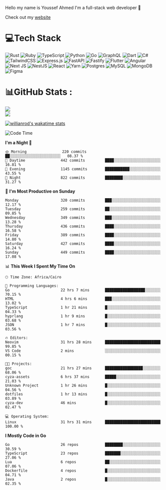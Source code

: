 Hello my name is Youssef Ahmed I'm a full-stack web developer 👋

Check out my [website](https://youssefahmed.vercel.app)
 
# 💻Tech Stack

![Rust](https://img.shields.io/badge/rust-%23000000.svg?style=for-the-badge&logo=rust&logoColor=white) ![Ruby](https://img.shields.io/badge/ruby-%23CC342D.svg?style=for-the-badge&logo=ruby&logoColor=white) ![TypeScript](https://img.shields.io/badge/typescript-%23007ACC.svg?style=for-the-badge&logo=typescript&logoColor=white) ![Python](https://img.shields.io/badge/python-3670A0?style=for-the-badge&logo=python&logoColor=ffdd54) ![Go](https://img.shields.io/badge/go-%2300ADD8.svg?style=for-the-badge&logo=go&logoColor=white) ![GraphQL](https://img.shields.io/badge/-GraphQL-E10098?style=for-the-badge&logo=graphql&logoColor=white) ![Dart](https://img.shields.io/badge/dart-%230175C2.svg?style=for-the-badge&logo=dart&logoColor=white) ![C#](https://img.shields.io/badge/c%23-%23239120.svg?style=for-the-badge&logo=c-sharp&logoColor=white) ![TailwindCSS](https://img.shields.io/badge/tailwindcss-%2338B2AC.svg?style=for-the-badge&logo=tailwind-css&logoColor=white) ![Express.js](https://img.shields.io/badge/express.js-%23404d59.svg?style=for-the-badge&logo=express&logoColor=%2361DAFB) ![FastAPI](https://img.shields.io/badge/FastAPI-005571?style=for-the-badge&logo=fastapi) ![Fastify](https://img.shields.io/badge/fastify-%23000000.svg?style=for-the-badge&logo=fastify&logoColor=white) ![Flutter](https://img.shields.io/badge/Flutter-%2302569B.svg?style=for-the-badge&logo=Flutter&logoColor=white) ![Angular](https://img.shields.io/badge/angular-%23DD0031.svg?style=for-the-badge&logo=angular&logoColor=white) ![Next JS](https://img.shields.io/badge/Next-black?style=for-the-badge&logo=next.js&logoColor=white) ![NestJS](https://img.shields.io/badge/nestjs-%23E0234E.svg?style=for-the-badge&logo=nestjs&logoColor=white) ![React](https://img.shields.io/badge/react-%2320232a.svg?style=for-the-badge&logo=react&logoColor=%2361DAFB) ![Yarn](https://img.shields.io/badge/yarn-%232C8EBB.svg?style=for-the-badge&logo=yarn&logoColor=white) ![Postgres](https://img.shields.io/badge/postgres-%23316192.svg?style=for-the-badge&logo=postgresql&logoColor=white) ![MySQL](https://img.shields.io/badge/mysql-%2300f.svg?style=for-the-badge&logo=mysql&logoColor=white) ![MongoDB](https://img.shields.io/badge/MongoDB-%234ea94b.svg?style=for-the-badge&logo=mongodb&logoColor=white)     ![Figma](https://img.shields.io/badge/figma-%23F24E1E.svg?style=for-the-badge&logo=figma&logoColor=white)

# 📊GitHub Stats :

![](https://github-readme-stats.vercel.app/api?username=joetifa2003&theme=tokyonight&hide_border=false&include_all_commits=false&count_private=false)<br/>
![](https://github-readme-streak-stats.herokuapp.com/?user=joetifa2003&theme=tokyonight&hide_border=false)<br/>

[![willianrod's wakatime stats](https://github-readme-stats.vercel.app/api/wakatime?username=joetifa2003&layout=compact)](https://github.com/anuraghazra/github-readme-stats)
<!--START_SECTION:waka-->
![Code Time](http://img.shields.io/badge/Code%20Time-4%2C780%20hrs%208%20mins-blue)

**I'm a Night 🦉** 

```text
🌞 Morning                220 commits         ██░░░░░░░░░░░░░░░░░░░░░░░   08.37 % 
🌆 Daytime                442 commits         ████░░░░░░░░░░░░░░░░░░░░░   16.81 % 
🌃 Evening                1145 commits        ███████████░░░░░░░░░░░░░░   43.55 % 
🌙 Night                  822 commits         ████████░░░░░░░░░░░░░░░░░   31.27 % 
```
📅 **I'm Most Productive on Sunday** 

```text
Monday                   320 commits         ███░░░░░░░░░░░░░░░░░░░░░░   12.17 % 
Tuesday                  259 commits         ██░░░░░░░░░░░░░░░░░░░░░░░   09.85 % 
Wednesday                349 commits         ███░░░░░░░░░░░░░░░░░░░░░░   13.28 % 
Thursday                 436 commits         ████░░░░░░░░░░░░░░░░░░░░░   16.58 % 
Friday                   389 commits         ████░░░░░░░░░░░░░░░░░░░░░   14.80 % 
Saturday                 427 commits         ████░░░░░░░░░░░░░░░░░░░░░   16.24 % 
Sunday                   449 commits         ████░░░░░░░░░░░░░░░░░░░░░   17.08 % 
```


📊 **This Week I Spent My Time On** 

```text
🕑︎ Time Zone: Africa/Cairo

💬 Programming Languages: 
Go                       22 hrs 7 mins       ██████████████████░░░░░░░   70.15 % 
HTML                     4 hrs 6 mins        ███░░░░░░░░░░░░░░░░░░░░░░   13.02 % 
TypeScript               1 hr 21 mins        █░░░░░░░░░░░░░░░░░░░░░░░░   04.33 % 
hyprlang                 1 hr 9 mins         █░░░░░░░░░░░░░░░░░░░░░░░░   03.68 % 
JSON                     1 hr 7 mins         █░░░░░░░░░░░░░░░░░░░░░░░░   03.56 % 

🔥 Editors: 
Neovim                   31 hrs 28 mins      █████████████████████████   99.85 % 
VS Code                  2 mins              ░░░░░░░░░░░░░░░░░░░░░░░░░   00.15 % 

🐱‍💻 Projects: 
goc                      21 hrs 27 mins      █████████████████░░░░░░░░   68.06 % 
cyza-assets              6 hrs 37 mins       █████░░░░░░░░░░░░░░░░░░░░   21.03 % 
Unknown Project          1 hr 26 mins        █░░░░░░░░░░░░░░░░░░░░░░░░   04.56 % 
dotfiles                 1 hr 13 mins        █░░░░░░░░░░░░░░░░░░░░░░░░   03.89 % 
cyza-dev                 46 mins             █░░░░░░░░░░░░░░░░░░░░░░░░   02.47 % 

💻 Operating System: 
Linux                    31 hrs 31 mins      █████████████████████████   100.00 % 
```

**I Mostly Code in Go** 

```text
Go                       26 repos            ████████░░░░░░░░░░░░░░░░░   30.59 % 
TypeScript               23 repos            ███████░░░░░░░░░░░░░░░░░░   27.06 % 
Lua                      6 repos             ██░░░░░░░░░░░░░░░░░░░░░░░   07.06 % 
Dockerfile               4 repos             █░░░░░░░░░░░░░░░░░░░░░░░░   04.71 % 
Java                     2 repos             █░░░░░░░░░░░░░░░░░░░░░░░░   02.35 % 
```




<!--END_SECTION:waka-->
